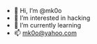 - 👋 Hi, I’m @mk0o
- 👀 I’m interested in hacking
- 🌱 I’m currently learning
- 📫 mk0o@yahoo.com


<!---
mk0o/mk0o is a ✨ special ✨ repository because its `README.md` (this file) appears on your GitHub profile.
You can click the Preview link to take a look at your changes.
--->
